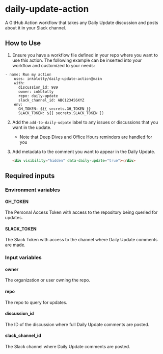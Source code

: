 # daily-update-action
A GitHub Action workflow that takes any Daily Update discussion and posts about it in your Slack channel.

## How to Use
1. Ensure you have a workflow file defined in your repo where you want to use this action. The following example can be inserted into your workflow and customized to your needs:

```
- name: Run my action
    uses: inkblotty/daily-update-action@main
    with:
      discussion_id: 989
      owner: inkblotty
      repo: daily-update
      slack_channel_id: ABC123456XYZ
    env:
      GH_TOKEN: ${{ secrets.GH_TOKEN }}
      SLACK_TOKEN: ${{ secrets.SLACK_TOKEN }}
```

2. Add the `add-to-daily-udpate` label to any issues or discussions that you want in the update.
    - Note that Deep Dives and Office Hours reminders are handled for you
 
3. Add metadata to the comment you want to appear in the Daily Update.
    ```html
    <div visibility="hidden" data-daily-update="true"></div>
    ```

## Required inputs
### Environment variables
#### GH_TOKEN
The Personal Access Token with access to the repository being queried for updates.

#### SLACK_TOKEN
The Slack Token with access to the channel where Daily Update comments are made.

### Input variables
#### owner
The organization or user owning the repo.

#### repo
The repo to query for updates.

#### discussion_id
The ID of the discussion where full Daily Update comments are posted.

#### slack_channel_id
The Slack channel where Daily Update comments are posted.
